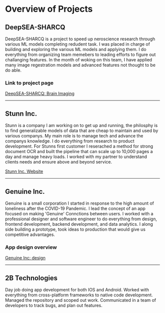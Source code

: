 # Overview of Projects

## DeepSEA-SHARCQ

DeepSEA-SHARCQ is a project to speed up neroscience research through various ML models completing redudent task. I was placed in charge of building and exploring the various ML models and applying them. I do everything from organizing team memebers to leading efforts to figure out challanging features. In the month of woking on this team, I have applied many image regestration models and advanced features not thought to be do able. 

### Link to project page
[DeepSEA-SHARCQ: Brain Imaging](/pages/SHARCQ.md)

----

## Stunn Inc.

Stunn is a company I am working on to get up and running, the philosphy is to find generalizable models of data that are cheap to maintain and used by various companys. My main role is to manage tech and advance the companys knowledge. I do everything from research to product development. For Stunns first customer I reserached a method for strong document OCR and built the pipeline that can scale up to 10,000 pages a day and manage heavy loads. I worked with my partner to understand clients needs and ensure above and beyond service.

[Stunn Inc. Website](https://stunn.ai)

----

## Genuine Inc.

Genuine is a small corporation I started in response to the high amount of loneliness after the COVID-19 Pandemic. I lead the concept of an app focused on making 'Genuine' Connctions between users. I worked with a professional designer and software engineer to do everything from design, frontend development, backend development, and data analytics. I along side building a prototype, took ideas to production that would give us competitive advantages.

### App design overview
[Genuine Inc: design](/pages/Genuine.md)

----

## 2B Technologies

Day job doing app development for both IOS and Android. Worked with everything from cross-platform frameworks to native code development. Managed the repository and scoped out work. Communicated in a team of developers to track bugs, and plan out features. 

